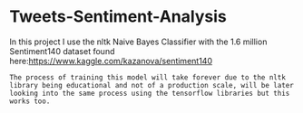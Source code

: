 # Tweets-Sentiment-Analysis
In this project I use the nltk Naive Bayes Classifier with the 1.6 million Sentiment140 dataset found here:https://www.kaggle.com/kazanova/sentiment140  
```
The process of training this model will take forever due to the nltk library being educational and not of a production scale, will be later looking into the same process using the tensorflow libraries but this works too.
```
